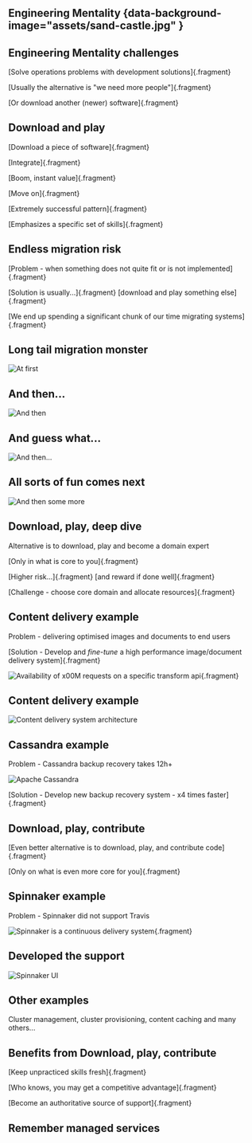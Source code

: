 #

## Engineering Mentality {data-background-image="assets/sand-castle.jpg" }

## Engineering Mentality challenges

[Solve operations problems with development solutions]{.fragment}

[Usually the alternative is "we need more people"]{.fragment}

[Or download another (newer) software]{.fragment}


## Download and play
[Download a piece of software]{.fragment}

[Integrate]{.fragment}

[Boom, instant value]{.fragment}

[Move on]{.fragment}

[Extremely successful pattern]{.fragment}

[Emphasizes a specific set of skills]{.fragment}


## Endless migration risk

[Problem - when something does not quite fit or is not implemented]{.fragment}

[Solution is usually...]{.fragment}
[download and play something else]{.fragment}

[We end up spending a significant chunk of our time migrating systems]{.fragment}


## Long tail migration monster 

![](assets/migration0.pdf.svg "At first")


## And then...

![](assets/migration1.pdf.svg "And then")


## And guess what...

![](assets/migration2.pdf.svg "And then...")


## All sorts of fun comes next

![](assets/migration3.pdf.svg "And then some more")


## Download, play, deep dive
Alternative is to download, play and become a domain expert

[Only in what is core to you]{.fragment}

[Higher risk...]{.fragment} [and reward if done well]{.fragment}

[Challenge - choose core domain and allocate resources]{.fragment}


## Content delivery example

Problem - delivering optimised images and documents to end users

[Solution - Develop and _fine-tune_ a high performance image/document delivery system]{.fragment}

![](assets/availability.png "Availability of x00M requests on a specific transform api"){.fragment}


## Content delivery example

![](assets/content-delivery.pdf.svg "Content delivery system architecture")


## Cassandra example

Problem - Cassandra backup recovery takes 12h+

![](assets/cassandra.png "Apache Cassandra")

[Solution - Develop new backup recovery system - x4 times faster]{.fragment}


## Download, play, contribute
[Even better alternative is to download, play, and contribute code]{.fragment}

[Only on what is even more core for you]{.fragment}


## Spinnaker example

Problem - Spinnaker did not support Travis

![](assets/spinnaker-logo.png "Spinnaker is a continuous delivery system"){.fragment}

## Developed the support

![](assets/spinnaker-ui.png "Spinnaker UI")


## Other examples

Cluster management, cluster provisioning, content caching and many others...


## Benefits from Download, play, contribute

[Keep unpracticed skills fresh]{.fragment}

[Who knows, you may get a competitive advantage]{.fragment}

[Become an authoritative source of support]{.fragment}

## Remember managed services

